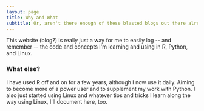 ```yaml
---
layout: page
title: Why and What
subtitle: Or, aren't there enough of these blasted blogs out there already?  
---
```


This website (blog?) is really just a way for me to easily log -- and remember -- the code and concepts I'm learning and using in R, Python, and Linux.  

### What else?  

I have used R off and on for a few years, although I now use it daily.  Aiming to become more of a power user and to supplement my work with Python.  I also just started using Linux and whatever tips and tricks I learn along the way using Linux, I'll document here, too.  
